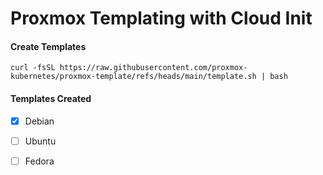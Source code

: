 # Proxmox Templating with Cloud Init

#### Create Templates
```
curl -fsSL https://raw.githubusercontent.com/proxmox-kubernetes/proxmox-template/refs/heads/main/template.sh | bash
```

#### Templates Created

- [x] Debian
- [ ] Ubuntu
- [ ] Fedora

